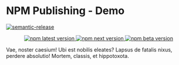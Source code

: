# NPM Publishing - Demo

[![semantic-release](https://img.shields.io/badge/%20%20%F0%9F%93%A6%F0%9F%9A%80-semantic--release-e10079.svg)](https://github.com/semantic-release/semantic-release)

<p align="center">
  <a href="https://www.npmjs.com/package/@jozwiaczek/npm-publishing">
    <img alt="npm latest version" src="https://img.shields.io/npm/v/@jozwiaczek/npm-publishing/latest.svg">
  </a>
  <a href="https://www.npmjs.com/package/@jozwiaczek/npm-publishing">
    <img alt="npm next version" src="https://img.shields.io/npm/v/@jozwiaczek/npm-publishing/next.svg">
  </a>
  <a href="https://www.npmjs.com/package/@jozwiaczek/npm-publishing">
    <img alt="npm beta version" src="https://img.shields.io/npm/v/@jozwiaczek/npm-publishing/beta.svg">
  </a>
</p>

Vae, noster caesium! Ubi est nobilis eleates? Lapsus de fatalis nixus, perdere absolutio!
Mortem, classis, et hippotoxota.

